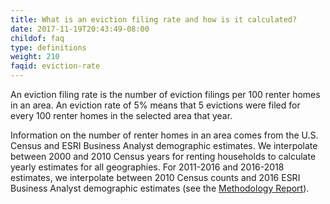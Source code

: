 ```yaml
---
title: What is an eviction filing rate and how is it calculated?
date: 2017-11-19T20:43:49-08:00
childof: faq
type: definitions
weight: 210
faqid: eviction-rate
---
```

An eviction filing rate is the number of eviction filings per 100 renter homes in an area. An eviction rate of 5% means that 5 evictions were filed for every 100 renter homes in the selected area that year.

Information on the number of renter homes in an area comes from the U.S. Census and ESRI Business Analyst demographic estimates. We interpolate between 2000 and 2010 Census years for renting households to calculate yearly estimates for all geographies. For 2011-2016 and 2016-2018 estimates, we interpolate between 2010 Census counts and 2016 ESRI Business Analyst demographic estimates (see the [Methodology Report](https://evictionlab.org/docs/Eviction_Lab_Methodology_Report_2022.pdf)).